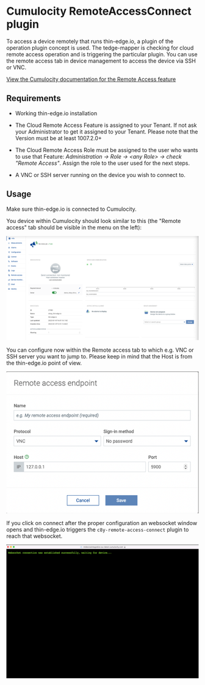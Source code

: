 # Cumulocity RemoteAccessConnect plugin

To access a device remotely that runs thin-edge.io, a plugin of the operation plugin concept is used. The tedge-mapper is checking for cloud remote access operation and is triggering the particular plugin. You can use the remote access tab in device management to access the device via SSH or VNC.

[View the Cumulocity documentation for the Remote Access feature](https://cumulocity.com/guides/cloud-remote-access/using-cloud-remote-access/)

## Requirements

- Working thin-edge.io installation

- The Cloud Remote Access Feature is assigned to your Tenant. If not ask your Administrator to get it assigned to your Tenant. Please note that the Version must be at least 1007.2.0+

- The Cloud Remote Access Role must be assigned to the user who wants to use that Feature: <em>Administration &rarr; Role &rarr; &lt;any Role&gt; &rarr; check "Remote Access"</em>. Assign the role to the user used for the next steps.

- A VNC or SSH server running on the device you wish to connect to.


## Usage

Make sure thin-edge.io is connected to Cumulocity.

You device within Cumulocity should look similar to this (the "Remote access" tab should be visible in the menu on the left):

![c8y-remote-access_dm.png](../../howto-guides/images/c8y-remote-access_dm.png)

You can configure now within the Remote access tab to which e.g. VNC or SSH server you want to jump to. Please keep in mind that the Host is from the thin-edge.io point of view.

![c8y-remote-access_endpoint.png](../../howto-guides/images/c8y-remote-access_endpoint.png)

If you click on connect after the proper configuration an websocket window opens and thin-edge.io triggers the <code>c8y-remote-access-connect</code> plugin to reach that websocket.

![c8y-remote-access_websocket.png](../../howto-guides/images/c8y-remote-access_websocket.png)
